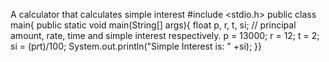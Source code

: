 A calculator that calculates simple interest
#include <stdio.h>
public class main{
public static void main(String[] args){
 float p, r, t, si; // principal amount, rate, time and simple interest respectively.
p = 13000; r = 12; t = 2;
si = (p*r*t)/100;
System.out.println("Simple Interest is: " +si);
}}
